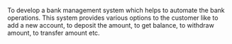 To develop a bank management system which helps to automate the bank operations. This system provides various options to the customer like to add a new account, to deposit the amount, to get balance, to withdraw amount, to transfer amount etc.
